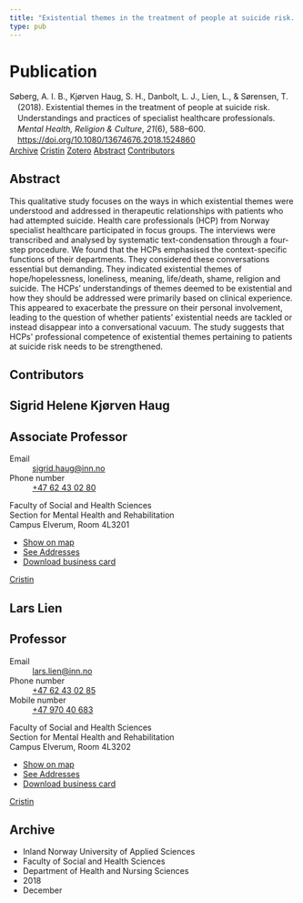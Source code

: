 ```yaml
---
title: "Existential themes in the treatment of people at suicide risk. Understandings and practices of specialist healthcare professionals"
type: pub
---
```

<h1>Publication</h1>
<article id="csl-bib-container-FVVVMK22" class="csl-bib-container">
  <div class="csl-bib-body" style="line-height: 1.35; padding-left: 1em; text-indent:-1em;">
  <div class="csl-entry">S&#xF8;berg, A. I. B., Kj&#xF8;rven Haug, S. H., Danbolt, L. J., Lien, L., &amp; S&#xF8;rensen, T. (2018). Existential themes in the treatment of people at suicide risk. Understandings and practices of specialist healthcare professionals. <i>Mental Health, Religion &amp; Culture</i>, <i>21</i>(6), 588&#x2013;600. <a href="https://doi.org/10.1080/13674676.2018.1524860">https://doi.org/10.1080/13674676.2018.1524860</a></div>
</div>
  <div class="csl-bib-buttons">
    <a href="#taxonomy-article-FVVVMK22" class="csl-bib-button">Archive</a>
    <a href="https://app.cristin.no/results/show.jsf?id=1640975" alt="Cristin URL" class="csl-bib-button">Cristin</a>
    <a href="http://zotero.org/groups/5022929/items/FVVVMK22" alt="Zotero URL" class="csl-bib-button">Zotero</a>
    <a href="#abstract-article-FVVVMK22" class="csl-bib-button">Abstract</a>
    <a href="#contributors-article-FVVVMK22" class="csl-bib-button">Contributors</a>
  </div>
  <div id="csl-bib-meta-container-FVVVMK22"></div>
</article>
<div id="csl-bib-meta-FVVVMK22" class="csl-bib-meta">
  <article id="abstract-article-FVVVMK22" class="abstract-article">
    <h1>Abstract</h1>
    This qualitative study focuses on the ways in which existential themes were understood and addressed in therapeutic relationships with patients who had attempted suicide. Health care professionals (HCP) from Norway specialist healthcare participated in focus groups. The interviews were transcribed and analysed by systematic text-condensation through a four-step procedure. We found that the HCPs emphasised the context-specific functions of their departments. They considered these conversations essential but demanding. They indicated existential themes of hope/hopelessness, loneliness, meaning, life/death, shame, religion and suicide. The HCPs’ understandings of themes deemed to be existential and how they should be addressed were primarily based on clinical experience. This appeared to exacerbate the pressure on their personal involvement, leading to the question of whether patients’ existential needs are tackled or instead disappear into a conversational vacuum. The study suggests that HCPs' professional competence of existential themes pertaining to patients at suicide risk needs to be strengthened.
  </article>
  <article id="contributors-article-FVVVMK22" class="contributors-article">
    <h1>Contributors</h1>
    <div class="personas">
<div class="vrtx-hinn-person-card">
<div class="photo">
<i class="lar la-user-circle missing-person"></i>
</div>
<div class="info">
<hgroup><h1>Sigrid Helene Kjørven Haug</h1>
<h2>Associate Professor</h2>
</hgroup><dl>
<dt>Email</dt>
<dd>
<a href="mailto:sigrid.haug@inn.no">sigrid.haug@inn.no</a>
</dd>
<dt>Phone number</dt>
<dd><a href="tel:+4762430280">
+47 62 43 02 80
</a></dd>
</dl>
<p>
Faculty of Social and Health Sciences<br>
Section for Mental Health and Rehabilitation<br>
Campus Elverum,
Room 4L3201
</p>
<ul class="vrtx-hinn-links">
<li><a href="https://www.google.com/maps?q=60.88177,11.53669">Show on map</a></li>
<li><a href="https://www.inn.no/english/find-an-employee/sigrid-haug.html#vrtx-hinn-addresses">See Addresses</a></li>
<li><a href="https://www.inn.no/english/find-an-employee/sigrid-haug.html?vrtx=vcf">Download business card</a></li>
</ul>
</div>
</div>
<a href="https://app.cristin.no/persons/show.jsf?id=414155" alt="Cristin URL" class="personas-cristin">Cristin</a>
</div> <div class="personas">
<div class="vrtx-hinn-person-card">
<div class="photo">
<i class="lar la-user-circle missing-person"></i>
</div>
<div class="info">
<hgroup><h1>Lars Lien</h1>
<h2>Professor</h2>
</hgroup><dl>
<dt>Email</dt>
<dd>
<a href="mailto:lars.lien@inn.no">lars.lien@inn.no</a>
</dd>
<dt>Phone number</dt>
<dd><a href="tel:+4762430285">
+47 62 43 02 85
</a></dd>
<dt>Mobile number</dt>
<dd><a href="tel:+4797040683">
+47 970 40 683
</a></dd>
</dl>
<p>
Faculty of Social and Health Sciences<br>
Section for Mental Health and Rehabilitation<br>
Campus Elverum,
Room 4L3202
</p>
<ul class="vrtx-hinn-links">
<li><a href="https://www.google.com/maps?q=60.88177,11.53669">Show on map</a></li>
<li><a href="https://www.inn.no/english/find-an-employee/lars-lien.html#vrtx-hinn-addresses">See Addresses</a></li>
<li><a href="https://www.inn.no/english/find-an-employee/lars-lien.html?vrtx=vcf">Download business card</a></li>
</ul>
</div>
</div>
<a href="https://app.cristin.no/persons/show.jsf?id=14287" alt="Cristin URL" class="personas-cristin">Cristin</a>
</div>
  </article>
  <article id="taxonomy-article-FVVVMK22" class="taxonomy-article">
    <h1>Archive</h1>
    <ul>
      <li>Inland Norway University of Applied Sciences</li>
      <li>Faculty of Social and Health Sciences</li>
      <li>Department of Health and Nursing Sciences</li>
      <li>2018</li>
      <li>December</li>
    </ul>
  </article>
</div>
